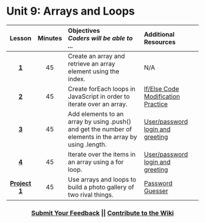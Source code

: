 # Unit 9: Arrays and Loops

|Lesson|Minutes|Objectives <br> *Coders will be able to ...*|Additional Resources|
|:-------:|:-------:|:-------|:-------|
|[**1**](https://docs.google.com/presentation/d/1OV5SnWolQC3m48xlKkGvIH9zm7EULHjmvE5BoxtZrLo/edit#slide=id.g3c033d7c63_0_0)|45| Create an array and retrieve an array element using the index.  |N/A|
|[**2**](https://docs.google.com/presentation/d/1AJEv5aRDvINIPo93EcPy35bXg98fC9ZzSDKflD2HLJ4/edit#slide=id.g1d0118cf2a_0_406)|45| Create forEach loops in JavaScript in order to iterate over an array. |[If/Else Code Modification Practice](https://popcode.org/?gist=a9c3336d96e106394037e522ecc41fa0)|
|[**3**](https://docs.google.com/presentation/d/1KCRiROnCJz9SVlzYxuILaqeGPYgKgoHyMw61zm2ARBQ/edit#slide=id.g24c7339d71_0_167)|45| Add elements to an array by using .push() and get the number of elements in the array by using .length. |[User/password login and greeting](http://jsbin.com/turazo/edit?html,js,output)|
|[**4**](https://docs.google.com/presentation/d/1S4ibPtGncmFvqCNB7uifWLfJTlLxpLEqJfva3XTFgfg/edit#slide=id.g1d0118cf2a_0_406)|45| Iterate over the items in an array using a for loop. |[User/password login and greeting](http://jsbin.com/turazo/edit?html,js,output)|
|[**Project 1**](https://docs.google.com/presentation/d/1lUVkzvFgTDvZ9FdykQOODJEryiAm6HGFyebt5KYRUWU/edit#slide=id.g1d0118cf2a_0_406)|45| Use arrays and loops to build a photo gallery of two rival things.|[Password Guesser](https://docs.google.com/presentation/d/1MsaeSb4gYRNCV_L0Au_ovBnECjpqh4TxsBoYBPswzHw/edit#slide=id.g1b32623398_0_0)|



<h3 align="center"><a href="https://docs.google.com/forms/d/e/1FAIpQLSfx0wkLyw_jSOhWR2yY8GTR8TV2NXYZc40us7aPHnl9bO6WAQ/viewform">Submit Your Feedback</a> || <a href="https://github.com/ScriptEdcurriculum/curriculum17-18/wiki/1.-Foundations#unit-9-conditionals">Contribute to the Wiki</a></h3> 


